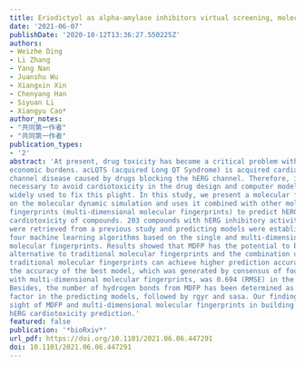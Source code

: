 ```yaml
---
title: Eriodictyol as alpha-amylase inhibitors virtual screening, molecular docking, molecular dynamic simulation and spectroscopy
date: '2021-06-07'
publishDate: '2020-10-12T13:36:27.550225Z'
authors:
- Weizhe Ding
- Li Zhang
- Yang Nan
- Juanshu Wu
- Xiangxin Xin
- Chenyang Han
- Siyuan Li
- Xiangyu Cao*
author_notes:
- "共同第一作者"
- "共同第一作者"
publication_types:
- '2'
abstract: 'At present, drug toxicity has become a critical problem with heavy medical and 
economic burdens. acLQTS (acquired Long QT Syndrome) is acquired cardiac ion 
channel disease caused by drugs blocking the hERG channel. Therefore, it is 
necessary to avoid cardiotoxicity in the drug design and computer models have been 
widely used to fix this plight. In this study, we present a molecular fingerprint based 
on the molecular dynamic simulation and uses it combined with other molecular 
fingerprints (multi-dimensional molecular fingerprints) to predict hERG 
cardiotoxicity of compounds. 203 compounds with hERG inhibitory activity (pIC50) 
were retrieved from a previous study and predicting models were established using 
four machine learning algorithms based on the single and multi-dimensional 
molecular fingerprints. Results showed that MDFP has the potential to be an 
alternative to traditional molecular fingerprints and the combination of MDFP and 
traditional molecular fingerprints can achieve higher prediction accuracy. Meanwhile, 
the accuracy of the best model, which was generated by consensus of four algorithms 
with multi-dimensional molecular fingerprints, was 0.694 (RMSE) in the test dataset. 
Besides, the number of hydrogen bonds from MDFP has been determined as a critical 
factor in the predicting models, followed by rgyr and sasa. Our findings provide a new 
sight of MDFP and multi-dimensional molecular fingerprints in building models of 
hERG cardiotoxicity prediction.'
featured: false
publication: '*bioRxiv*'
url_pdf: https://doi.org/10.1101/2021.06.06.447291
doi: 10.1101/2021.06.06.447291
---
```


